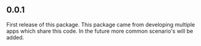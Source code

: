 ## 0.0.1

First release of this package.
This package came from developing multiple apps which share this code.
In the future more common scenario's will be added.
